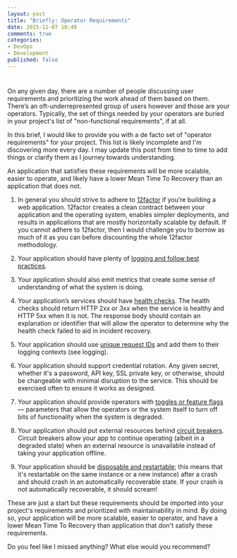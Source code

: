 ```yaml
---
layout: post
title: "Briefly: Operator Requirements"
date: 2015-11-07 10:49
comments: true
categories: 
- DevOps
- Development
published: false
---
```

# 

On any given day, there are a number of people discussing user requirements and
prioritizing the work ahead of them based on them. There’s an
oft-underrepresented group of users however and those are your operators.
Typically, the set of things needed by your operators are buried in your
project's list of "non-functional requirements", if at all.

In this brief, I would like to provide you with a de facto set of "operator
requirements" for your project. This list is likely incomplete and I'm
discovering more every day. I may update this post from time to time to add
things or clarify them as I journey towards understanding.

An application that satisfies these requirements will be more scalable, easier
to operate, and likely have a lower Mean Time To Recovery than an application
that does not.

1. In general you should strive to adhere to [12factor][1] if you’re building a web
  application. 12factor creates a clean contract between your application and
  the operating system, enables simpler deployments, and results in applications
  that are mostly horizontally scalable by default. If you cannot adhere to
  12factor, then I would challenge you to borrow as much of it as you can before
  discounting the whole 12factor methodology.

1. Your application should have plenty of [logging and follow best
  practices][2].

1. Your application should also emit metrics that create some sense of
  understanding of what the system is doing.

1. Your application’s services should have [health checks][3]. The health checks
  should return HTTP 2xx or 3xx when the service is healthy and HTTP 5xx when
  it is not. The response body should contain an explanation or identifier that
  will allow the operator to determine why the health check failed to aid in
  incident recovery.

1. Your application should use [unique request IDs][4] and add them to their
  logging contexts (see logging).

1. Your application should support credential rotation. Any given secret,
  whether it's a password, API key, SSL private key, or otherwise, should be
  changeable with minimal disruption to the service. This should be exercised
  often to ensure it works as designed.

1. Your application should provide operators with [toggles or feature flags][5] —
  parameters that allow the operators or the system itself to turn off bits of
  functionality when the system is degraded.

1. Your application should put external resources behind [circuit breakers][6].
  Circuit breakers allow your app to continue operating (albeit in a degraded
  state) when an external resource is unavailable instead of taking your
  application offline.

1. Your application should be [disposable and restartable][7]; this means that
  it's restartable on the same instance or a new instance) after a crash and
  should crash in an automatically recoverable state. If your crash is not
  automatically recoverable, it should scream!

These are just a start but these requirements should be imported into your project's
requirements and prioritized with maintainability in mind. By doing so, your
application will be more scalable, easier to operator, and have a lower Mean
Time To Recovery than application that don't satisfy these requirements.

Do you feel like I missed anything? What else would you recommend?

  [1]: http://12factor.net/
  [2]: http://www.charleshooper.net/blog/briefly-logs/
  [3]: http://www.charleshooper.net/blog/briefly-health-checks/
  [4]: https://brandur.org/request-ids
  [5]: http://blog.travis-ci.com/2014-03-04-use-feature-flags-to-ship-changes-with-confidence/
  [6]: https://engineering.heroku.com/blogs/2015-06-30-improved-production-stability-with-circuit-breakers/
  [7]: http://12factor.net/disposability
